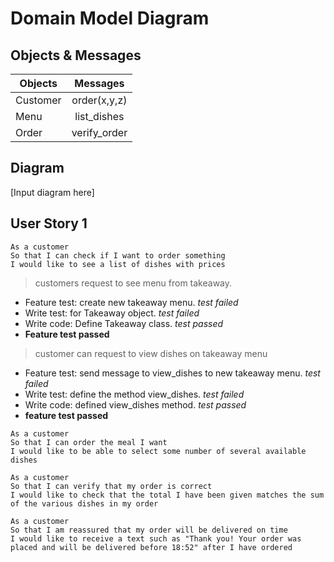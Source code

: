 
# Domain Model Diagram

## Objects & Messages

| Objects    | Messages      | 
| ---------- |:-------------:| 
| Customer   |  order(x,y,z) |
| Menu       |  list_dishes  |   
| Order      |  verify_order |  

## Diagram

[Input diagram here]

## User Story 1

```
As a customer
So that I can check if I want to order something
I would like to see a list of dishes with prices
```
> customers request to see menu from takeaway.

 - Feature test: create new takeaway menu. *test failed*
 - Write test: for Takeaway object. *test failed*
 - Write code: Define Takeaway class. *test passed*
 - **Feature test passed**


> customer can request to view dishes on takeaway menu
 - Feature test: send message to view_dishes to new takeaway menu. *test failed*
 - Write test: define the method view_dishes. *test failed*
 - Write code: defined view_dishes method. *test passed*
 - **feature test passed**








```
As a customer
So that I can order the meal I want
I would like to be able to select some number of several available dishes

As a customer
So that I can verify that my order is correct
I would like to check that the total I have been given matches the sum of the various dishes in my order

As a customer
So that I am reassured that my order will be delivered on time
I would like to receive a text such as "Thank you! Your order was placed and will be delivered before 18:52" after I have ordered
```



